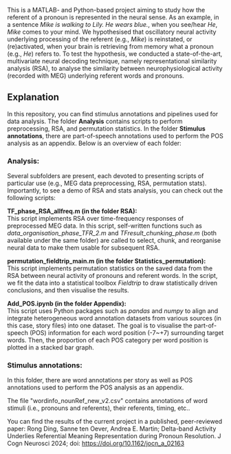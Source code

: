 This is a MATLAB- and Python-based project aiming to study how the referent of a pronoun is represented in the neural sense. As an example, in a sentence _Mike is walking to Lily. He wears blue._, when you see/hear _He_, _Mike_ comes to your mind. We hypothesised that oscillatory neural activity underlying processing of the referent (e.g., _Mike_) is reinstated, or (re)activated, when your brain is retrieving from memory what a pronoun (e.g., _He_) refers to. To test the hypothesis, we conducted a state-of-the-art, multivariate neural decoding technique, namely representational similarity analysis (RSA), to analyse the similarity between neurophysiological activity (recorded with MEG) underlying referent words and pronouns.

## Explanation
In this repository, you can find stimulus annotations and pipelines used for data analysis. The folder **Analysis** contains scripts to perform preprocessing, RSA, and permutation statistics. In the folder **Stimulus annotations**, there are part-of-speech annotations used to perform the POS analysis as an appendix. Below is an overview of each folder:

### Analysis:
Several subfolders are present, each devoted to presenting scripts of particular use (e.g., MEG data preprocessing, RSA, permutation stats). Importantly, to see a demo of RSA and stats analysis, you can check out the following scripts:

<b>TF_phase_RSA_allfreq.m (in the folder RSA):</b>\
This script implements RSA over time-frequency responses of preprocessed MEG data. In this script, self-written functions such as _data_organisation_phase_TFR_2.m_ and _TFresult_chunking_phase.m_ (both available under the same folder) are called to select, chunk, and reorganise neural data to make them usable for subsequent RSA.

<b>permutation_fieldtrip_main.m (in the folder Statistics_permutation):</b>\
This script implements permutation statistics on the saved data from the RSA between neural activity of pronouns and referent words. In the script, we fit the data into a statistical toolbox _Fieldtrip_ to draw statistically driven conclusions, and then visualise the results.

<b>Add_POS.ipynb (in the folder Appendix):</b>\
This script uses Python packages such as _pandas_ and _numpy_ to align and integrate heterogeneous word annotation datasets from various sources (in this case, story files) into one dataset. The goal is to visualise the part-of-speech (POS) information for each word position (-7~+7) surrounding target words. Then, the proportion of each POS category per word position is plotted in a stacked bar graph.


### Stimulus annotations:
In this folder, there are word annotations per story as well as POS annotations used to perform the POS analysis as an appendix.

The file "wordinfo_nounRef_new_v2.csv" contains annotations of word stimuli (i.e., pronouns and referents), their referents, timing, etc..

You can find the results of the current project in a published, peer-reviewed paper: 
Rong Ding, Sanne ten Oever, Andrea E. Martin; Delta-band Activity Underlies Referential Meaning Representation during Pronoun Resolution. J Cogn Neurosci 2024; doi: https://doi.org/10.1162/jocn_a_02163
